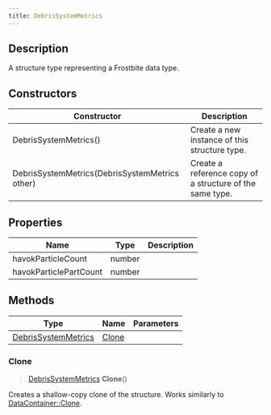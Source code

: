 ```yaml
---
title: DebrisSystemMetrics
---
```

## Description

A structure type representing a Frostbite data type.

## Constructors

| Constructor                                    | Description                                              |
| ---------------------------------------------- | -------------------------------------------------------- |
| DebrisSystemMetrics()                          | Create a new instance of this structure type.            |
| DebrisSystemMetrics(DebrisSystemMetrics other) | Create a reference copy of a structure of the same type. |

## Properties

| Name                   | Type   | Description |
| ---------------------- | ------ | ----------- |
| havokParticleCount     | number |             |
| havokParticlePartCount | number |             |

## Methods

| Type                                       | Name            | Parameters |
| ------------------------------------------ | --------------- | ---------- |
| [DebrisSystemMetrics](DebrisSystemMetrics) | [Clone](#clone) |            |

### Clone

> [DebrisSystemMetrics](DebrisSystemMetrics) **Clone**()

Creates a shallow-copy clone of the structure. Works similarly to [DataContainer::Clone](/vext/ref/shared/class/datacontainer#clone).
